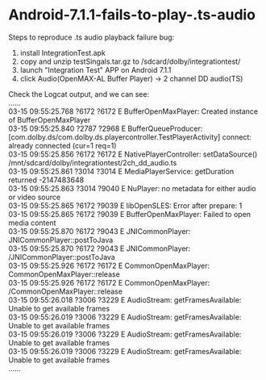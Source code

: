 # Android-7.1.1-fails-to-play-.ts-audio

Steps to reproduce .ts audio playback failure bug:
1. install IntegrationTest.apk
2. copy and unzip testSingals.tar.gz to /sdcard/dolby/integrationtest/
3. launch "Integration Test" APP on Android 7.1.1
4. click Audio(OpenMAX-AL Buffer Player) -> 2 channel DD audio(TS)

Check the Logcat output, and we can see:  
......  
03-15 09:55:25.768 ?6172 ?6172 E BufferOpenMaxPlayer: Created instance of BufferOpenMaxPlayer  
03-15 09:55:25.840 ?2787 ?2968 E BufferQueueProducer: [com.dolby.ds/com.dolby.ds.playercontroller.TestPlayerActivity] connect: already connected (cur=1 req=1)  
03-15 09:55:25.856 ?6172 ?6172 E NativePlayerController: setDataSource() /mnt/sdcard/dolby/integrationtest/2ch_dd_audio.ts  
03-15 09:55:25.861 ?3014 ?3014 E MediaPlayerService: getDuration returned -2147483648  
03-15 09:55:25.863 ?3014 ?9040 E NuPlayer: no metadata for either audio or video source  
03-15 09:55:25.865 ?6172 ?9039 E libOpenSLES: Error after prepare: 1  
03-15 09:55:25.865 ?6172 ?9039 E BufferOpenMaxPlayer: Failed to open media content  
03-15 09:55:25.870 ?6172 ?9043 E JNICommonPlayer: JNICommonPlayer::postToJava  
03-15 09:55:25.870 ?6172 ?9043 E JNICommonPlayer: /JNICommonPlayer::postToJava  
03-15 09:55:25.926 ?6172 ?6172 E CommonOpenMaxPlayer: CommonOpenMaxPlayer::release  
03-15 09:55:25.926 ?6172 ?6172 E CommonOpenMaxPlayer: /CommonOpenMaxPlayer::release  
03-15 09:55:26.018 ?3006 ?3229 E AudioStream: getFramesAvailable: Unable to get available frames  
03-15 09:55:26.019 ?3006 ?3229 E AudioStream: getFramesAvailable: Unable to get available frames  
03-15 09:55:26.019 ?3006 ?3229 E AudioStream: getFramesAvailable: Unable to get available frames  
03-15 09:55:26.019 ?3006 ?3229 E AudioStream: getFramesAvailable: Unable to get available frames  
......  

